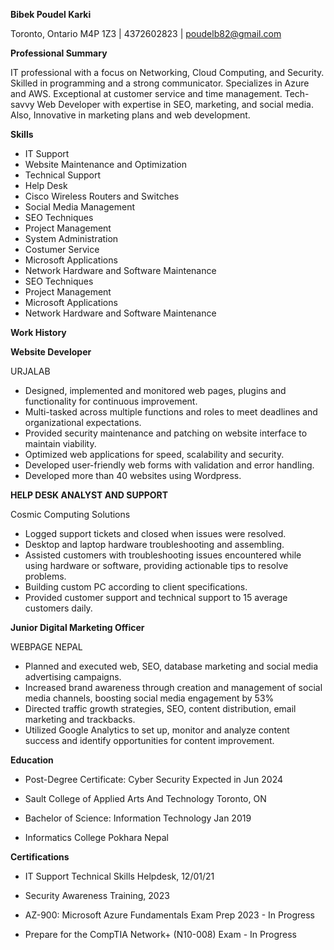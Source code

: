 
**Bibek  Poudel Karki**

Toronto, Ontario M4P 1Z3  | 4372602823  | poudelb82@gmail.com 

**Professional Summary**

IT professional with a focus on Networking, Cloud Computing, and Security. Skilled in programming and a strong communicator. Specializes in Azure and AWS. Exceptional at customer service and time management. Tech-savvy Web Developer with expertise in SEO, marketing, and social media. Also, Innovative in marketing plans and web development.

**Skills**

 - IT Support
 - Website Maintenance and Optimization
 - Technical Support
 - Help Desk
 - Cisco Wireless Routers and Switches
 - Social Media Management
 - SEO Techniques
 - Project Management
 - System Administration
 - Costumer Service
 - Microsoft Applications
 - Network Hardware and Software Maintenance
 - SEO Techniques
 - Project Management
 - Microsoft Applications
 - Network Hardware and Software Maintenance
 
**Work History**

**Website Developer**

URJALAB

 - Designed, implemented and monitored web pages, plugins and functionality for continuous improvement.
 - Multi-tasked across multiple functions and roles to meet deadlines and organizational expectations.
 - Provided security maintenance and patching on website interface to maintain viability.
 - Optimized web applications for speed, scalability and security.
 - Developed user-friendly web forms with validation and error handling.
 - Developed more than 40 websites using Wordpress.

**HELP DESK ANALYST AND SUPPORT**

Cosmic Computing Solutions

- Logged support tickets and closed when issues were resolved.
- Desktop and laptop hardware troubleshooting and assembling.
- Assisted customers with troubleshooting issues encountered while using hardware or software, providing actionable tips to resolve problems.
- Building custom PC according to client specifications.
- Provided customer support and technical support to 15 average customers daily.

**Junior Digital Marketing Officer**

WEBPAGE NEPAL

- Planned and executed web, SEO, database marketing and social media advertising campaigns.
- Increased brand awareness through creation and management of social media channels, boosting social media engagement by 53%
- Directed traffic growth strategies, SEO, content distribution, email marketing and trackbacks.
- Utilized Google Analytics to set up, monitor and analyze content success and identify opportunities for content improvement.

**Education**

- Post-Degree Certificate: Cyber Security  Expected in Jun 2024

- Sault College of Applied Arts And Technology Toronto, ON

- Bachelor of Science: Information Technology  Jan 2019

- Informatics College Pokhara Nepal

**Certifications**

- IT Support Technical Skills Helpdesk, 12/01/21

- Security Awareness Training, 2023

- AZ-900: Microsoft Azure Fundamentals Exam Prep 2023 - In Progress

- Prepare for the CompTIA Network+ (N10-008) Exam - In Progress


